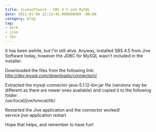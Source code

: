```yaml
---
title: Jivesoftware - SBS 4.5 and MySQL
date: 2011-01-06 15:13:46.000000000 -08:00
category: blog
tag:
- work
- jive
- sbs
---
```

<p>It has been awhile, but I'm still alive. Anyway, installed SBS 4.5 from Jive Software today, however the JDBC for MySQL wasn't included in the installer.</p>
<p>Downloaded the files from the following link:<br />
<a href="http://dev.mysql.com/downloads/connector/j/">http://dev.mysql.com/downloads/connector/j/</a></p>
<p>Extracted the mysql-connector-java-5.1.12-bin.jar file (versions may be different as there are newer ones available) and copied it to the following folder:<br />
/usr/local/jive/tomcat/lib/</p>
<p>Restarted the Jive application and the connector worked!<br />
service jive-application restart</p>
<p>Hope that helps, and remember to have fun!</p>
